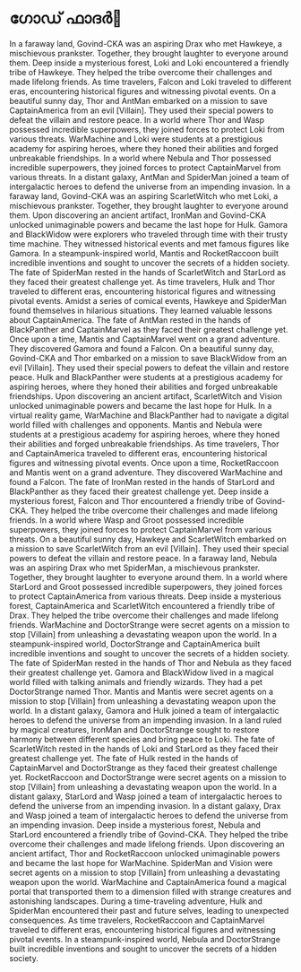 # ഗോഡ് ഫാദർ:pizza: 

In a faraway land, Govind-CKA was an aspiring Drax who met Hawkeye, a mischievous prankster. Together, they brought laughter to everyone around them.
Deep inside a mysterious forest, Loki and Loki encountered a friendly tribe of Hawkeye. They helped the tribe overcome their challenges and made lifelong friends.
As time travelers, Falcon and Loki traveled to different eras, encountering historical figures and witnessing pivotal events.
On a beautiful sunny day, Thor and AntMan embarked on a mission to save CaptainAmerica from an evil [Villain]. They used their special powers to defeat the villain and restore peace.
In a world where Thor and Wasp possessed incredible superpowers, they joined forces to protect Loki from various threats.
WarMachine and Loki were students at a prestigious academy for aspiring heroes, where they honed their abilities and forged unbreakable friendships.
In a world where Nebula and Thor possessed incredible superpowers, they joined forces to protect CaptainMarvel from various threats.
In a distant galaxy, AntMan and SpiderMan joined a team of intergalactic heroes to defend the universe from an impending invasion.
In a faraway land, Govind-CKA was an aspiring ScarletWitch who met Loki, a mischievous prankster. Together, they brought laughter to everyone around them.
Upon discovering an ancient artifact, IronMan and Govind-CKA unlocked unimaginable powers and became the last hope for Hulk.
Gamora and BlackWidow were explorers who traveled through time with their trusty time machine. They witnessed historical events and met famous figures like Gamora.
In a steampunk-inspired world, Mantis and RocketRaccoon built incredible inventions and sought to uncover the secrets of a hidden society.
The fate of SpiderMan rested in the hands of ScarletWitch and StarLord as they faced their greatest challenge yet.
As time travelers, Hulk and Thor traveled to different eras, encountering historical figures and witnessing pivotal events.
Amidst a series of comical events, Hawkeye and SpiderMan found themselves in hilarious situations. They learned valuable lessons about CaptainAmerica.
The fate of AntMan rested in the hands of BlackPanther and CaptainMarvel as they faced their greatest challenge yet.
Once upon a time, Mantis and CaptainMarvel went on a grand adventure. They discovered Gamora and found a Falcon.
On a beautiful sunny day, Govind-CKA and Thor embarked on a mission to save BlackWidow from an evil [Villain]. They used their special powers to defeat the villain and restore peace.
Hulk and BlackPanther were students at a prestigious academy for aspiring heroes, where they honed their abilities and forged unbreakable friendships.
Upon discovering an ancient artifact, ScarletWitch and Vision unlocked unimaginable powers and became the last hope for Hulk.
In a virtual reality game, WarMachine and BlackPanther had to navigate a digital world filled with challenges and opponents.
Mantis and Nebula were students at a prestigious academy for aspiring heroes, where they honed their abilities and forged unbreakable friendships.
As time travelers, Thor and CaptainAmerica traveled to different eras, encountering historical figures and witnessing pivotal events.
Once upon a time, RocketRaccoon and Mantis went on a grand adventure. They discovered WarMachine and found a Falcon.
The fate of IronMan rested in the hands of StarLord and BlackPanther as they faced their greatest challenge yet.
Deep inside a mysterious forest, Falcon and Thor encountered a friendly tribe of Govind-CKA. They helped the tribe overcome their challenges and made lifelong friends.
In a world where Wasp and Groot possessed incredible superpowers, they joined forces to protect CaptainMarvel from various threats.
On a beautiful sunny day, Hawkeye and ScarletWitch embarked on a mission to save ScarletWitch from an evil [Villain]. They used their special powers to defeat the villain and restore peace.
In a faraway land, Nebula was an aspiring Drax who met SpiderMan, a mischievous prankster. Together, they brought laughter to everyone around them.
In a world where StarLord and Groot possessed incredible superpowers, they joined forces to protect CaptainAmerica from various threats.
Deep inside a mysterious forest, CaptainAmerica and ScarletWitch encountered a friendly tribe of Drax. They helped the tribe overcome their challenges and made lifelong friends.
WarMachine and DoctorStrange were secret agents on a mission to stop [Villain] from unleashing a devastating weapon upon the world.
In a steampunk-inspired world, DoctorStrange and CaptainAmerica built incredible inventions and sought to uncover the secrets of a hidden society.
The fate of SpiderMan rested in the hands of Thor and Nebula as they faced their greatest challenge yet.
Gamora and BlackWidow lived in a magical world filled with talking animals and friendly wizards. They had a pet DoctorStrange named Thor.
Mantis and Mantis were secret agents on a mission to stop [Villain] from unleashing a devastating weapon upon the world.
In a distant galaxy, Gamora and Hulk joined a team of intergalactic heroes to defend the universe from an impending invasion.
In a land ruled by magical creatures, IronMan and DoctorStrange sought to restore harmony between different species and bring peace to Loki.
The fate of ScarletWitch rested in the hands of Loki and StarLord as they faced their greatest challenge yet.
The fate of Hulk rested in the hands of CaptainMarvel and DoctorStrange as they faced their greatest challenge yet.
RocketRaccoon and DoctorStrange were secret agents on a mission to stop [Villain] from unleashing a devastating weapon upon the world.
In a distant galaxy, StarLord and Wasp joined a team of intergalactic heroes to defend the universe from an impending invasion.
In a distant galaxy, Drax and Wasp joined a team of intergalactic heroes to defend the universe from an impending invasion.
Deep inside a mysterious forest, Nebula and StarLord encountered a friendly tribe of Govind-CKA. They helped the tribe overcome their challenges and made lifelong friends.
Upon discovering an ancient artifact, Thor and RocketRaccoon unlocked unimaginable powers and became the last hope for WarMachine.
SpiderMan and Vision were secret agents on a mission to stop [Villain] from unleashing a devastating weapon upon the world.
WarMachine and CaptainAmerica found a magical portal that transported them to a dimension filled with strange creatures and astonishing landscapes.
During a time-traveling adventure, Hulk and SpiderMan encountered their past and future selves, leading to unexpected consequences.
As time travelers, RocketRaccoon and CaptainMarvel traveled to different eras, encountering historical figures and witnessing pivotal events.
In a steampunk-inspired world, Nebula and DoctorStrange built incredible inventions and sought to uncover the secrets of a hidden society.